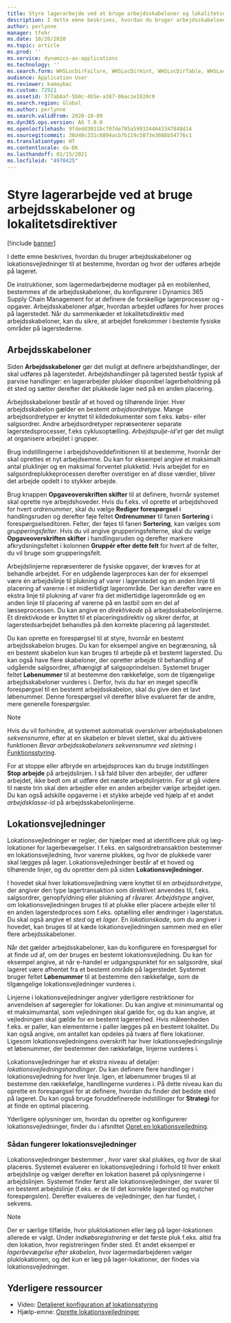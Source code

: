 ```yaml
---
title: Styre lagerarbejde ved at bruge arbejdsskabeloner og lokalitetsdirektiver
description: I dette emne beskrives, hvordan du bruger arbejdsskabeloner og lokationsvejledninger til at bestemme, hvordan og hvor der udføres arbejde på lageret.
author: perlynne
manager: tfehr
ms.date: 10/20/2020
ms.topic: article
ms.prod: ''
ms.service: dynamics-ax-applications
ms.technology: ''
ms.search.form: WHSLocDirFailure, WHSLocDirHint, WHSLocDirTable, WHSLocDirTableUOM, WHSRFMenuItem, WHSWork, WHSWorkClass, WHSWorkPool, WHSWorkTemplateTable
audience: Application User
ms.reviewer: kamaybac
ms.custom: 72921
ms.assetid: 377ab8af-5b0c-4b5e-a387-06ac1e1820c0
ms.search.region: Global
ms.author: perlynne
ms.search.validFrom: 2020-10-09
ms.dyn365.ops.version: AX 7.0.0
ms.openlocfilehash: 9fdedd3011bc707de785a5993244643347848d14
ms.sourcegitcommit: 38d40c331c8894acb7b119c5073e3088b54776c1
ms.translationtype: HT
ms.contentlocale: da-DK
ms.lasthandoff: 01/15/2021
ms.locfileid: "4970425"
---
```

# <a name="control-warehouse-work-by-using-work-templates-and-location-directives"></a>Styre lagerarbejde ved at bruge arbejdsskabeloner og lokalitetsdirektiver

[!include [banner](../includes/banner.md)]

I dette emne beskrives, hvordan du bruger arbejdsskabeloner og lokationsvejledninger til at bestemme, hvordan og hvor der udføres arbejde på lageret.

De instruktioner, som lagermedarbejderne modtager på en mobilenhed, bestemmes af de arbejdsskabeloner, du konfigurerer i Dynamics 365 Supply Chain Management for at definere de forskellige lagerprocesser og -opgaver. Arbejdsskabeloner afgør, hvordan arbejdet udføres for hver proces på lagerstedet. Når du sammenkæder et lokalitetsdirektiv med arbejdsskabeloner, kan du sikre, at arbejdet forekommer i bestemte fysiske områder på lagerstederne.

## <a name="work-templates"></a>Arbejdsskabeloner

Siden **Arbejdsskabeloner** gør det muligt at definere arbejdshandlinger, der skal udføres på lagerstedet. Arbejdshandlinger på lagersted består typisk af parvise handlinger: en lagerarbejder plukker disponibel lagerbeholdning på ét sted og sætter derefter det plukkede lager ned på en anden placering. 

Arbejdsskabeloner består af et hoved og tilhørende linjer. Hver arbejdsskabelon gælder en bestemt *arbejdsordretype*. Mange arbejdsordretyper er knyttet til kildedokumenter som f.eks. købs- eller salgsordrer. Andre arbejdsordretyper repræsenterer separate lagerstedsprocesser, f.eks cyklusoptælling. *Arbejdspulje-id'et* gør det muligt at organisere arbejdet i grupper. 

Brug indstillingerne i arbejdshoveddefinitionen til at bestemme, hvornår der skal oprettes et nyt arbejdsemne. Du kan for eksempel angive et maksimalt antal pluklinjer og en maksimal forventet plukketid. Hvis arbejdet for en salgsordreplukkeprocessen derefter overstiger en af disse værdier, bliver det arbejde opdelt i to stykker arbejde.

Brug knappen **Opgaveoverskriften skifter** til at definere, hvornår systemet skal oprette nye arbejdshoveder. Hvis du f.eks. vil oprette et arbejdshoved for hvert _ordrenummer_, skal du vælge **Rediger forespørgsel** i handlingsruden og derefter føje feltet **Ordrenummer** til fanen **Sortering** i forespørgselseditoren. Felter, der føjes til fanen **Sortering**, kan vælges som *grupperingsfelter*. Hvis du vil angive grupperingsfelterne, skal du vælge **Opgaveoverskriften skifter** i handlingsruden og derefter markere afkrydsningsfeltet i kolonnen **Gruppér efter dette felt** for hvert af de felter, du vil bruge som grupperingsfelt.

Arbejdslinjerne repræsenterer de fysiske opgaver, der kræves for at behandle arbejdet. For en udgående lagerproces kan der for eksempel være én arbejdslinje til plukning af varer i lagerstedet og en anden linje til placering af varerne i et midlertidigt lagerområde. Der kan derefter være en ekstra linje til plukning af varer fra det midlertidige lagerområde og en anden linje til placering af varerne på en lastbil som en del af læsseprocessen. Du kan angive en *direktivkode* på arbejdsskabelonlinjerne. Et direktivkode er knyttet til et placeringsdirektiv og sikrer derfor, at lagerstedsarbejdet behandles på den korrekte placering på lagerstedet.

Du kan oprette en forespørgsel til at styre, hvornår en bestemt arbejdsskabelon bruges. Du kan for eksempel angive en begrænsning, så en bestemt skabelon kun kan bruges til arbejde på et bestemt lagersted. Du kan også have flere skabeloner, der opretter arbejde til behandling af udgående salgsordrer, afhængigt af salgsoprindelsen. Systemet bruger feltet **Løbenummer** til at bestemme den rækkefølge, som de tilgængelige arbejdsskabeloner vurderes i. Derfor, hvis du har en meget specifik forespørgsel til en bestemt arbejdsskabelon, skal du give den et lavt løbenummer. Denne forespørgsel vil derefter blive evalueret før de andre, mere generelle forespørgsler.

> [!NOTE]
> Hvis du vil forhindre, at systemet automatisk overskriver arbejdsskabelonen *sekvensnumre*, efter at en skabelon er blevet slettet, skal du aktivere funktionen *Bevar arbejdsskabeloners sekvensnumre ved sletning* i [Funktionsstyring](../../fin-ops-core/fin-ops/get-started/feature-management/feature-management-overview.md).

For at stoppe eller afbryde en arbejdsproces kan du bruge indstillingen **Stop arbejde** på arbejdslinjen. I så fald bliver den arbejder, der udfører arbejdet, ikke bedt om at udføre det næste arbejdslinjetrin. For at gå videre til næste trin skal den arbejder eller en anden arbejder vælge arbejdet igen. Du kan også adskille opgaverne i et stykke arbejde ved hjælp af et andet *arbejdsklasse-id* på arbejdsskabelonlinjerne.

## <a name="location-directives"></a>Lokationsvejledninger

Lokationsvejledninger er regler, der hjælper med at identificere pluk og læg-lokationer for lagerbevægelser. I f.eks. en salgsordretransaktion bestemmer en lokationsvejledning, hvor varerne plukkes, og hvor de plukkede varer skal lægges på lager. Lokationsvejledninger består af et hoved og tilhørende linjer, og du opretter dem på siden **Lokationsvejledninger**.

I hovedet skal hver lokationsvejledning være knyttet til en *arbejdsordretype*, der angiver den type lagertransaktion som direktivet anvendes til, f.eks. salgsordrer, genopfyldning eller plukning af råvarer. *Arbejdstype* angiver, om lokationsvejledningen bruges til at plukke eller placere arbejde eller til en anden lagerstedproces som f.eks. optælling eller ændringer i lagerstatus. Du skal også angive et *sted* og et *lager*. En *lokationskode*, som du angiver i hovedet, kan bruges til at kæde lokationsvejledningen sammen med en eller flere arbejdsskabeloner. 

Når det gælder arbejdsskabeloner, kan du konfigurere en forespørgsel for at finde ud af, om der bruges en bestemt lokationsvejledning. Du kan for eksempel angive, at når e-handel er udgangspunktet for en salgsordre, skal lageret være afhentet fra et bestemt område på lagerstedet. Systemet bruger feltet **Løbenummer** til at bestemme den rækkefølge, som de tilgængelige lokationsvejledninger vurderes i.

Linjerne i lokationsvejledninger angiver yderligere restriktioner for anvendelsen af søgeregler for lokationer. Du kan angive et minimumantal og et maksimumantal, som vejledningen skal gælde for, og du kan angive, at vejledningen skal gælde for en bestemt lagerenhed. Hvis måleenheden f.eks. er paller, kan elementerne i paller lægges på en bestemt lokalitet. Du kan også angive, om antallet kan opdeles på tværs af flere lokationer. Ligesom lokationsvejledningens overskrift har hver lokationsvejledningslinje et løbenummer, der bestemmer den rækkefølge, linjerne vurderes i.

Lokationsvejledninger har et ekstra niveau af detaljer: *lokationsvejledningshandlinger*. Du kan definere flere handlinger i lokationsvejledning for hver linje. Igen, et løbenummer bruges til at bestemme den rækkefølge, handlingerne vurderes i. På dette niveau kan du oprette en forespørgsel for at definere, hvordan du finder det bedste sted på lageret. Du kan også bruge foruddefinerede indstillinger for **Strategi** for at finde en optimal placering.

Yderligere oplysninger om, hvordan du opretter og konfigurerer lokationsvejledninger, finder du i afsnittet [Opret en lokationsvejledning](create-location-directive.md).

### <a name="how-location-directives-work"></a>Sådan fungerer lokationsvejledninger

Lokationsvejledninger bestemmer *, hvor* varer skal plukkes, og *hvor* de skal placeres. Systemet evaluerer en lokationsvejledning i forhold til hver enkelt arbejdslinje og vælger derefter en lokation baseret på oplysningerne i arbejdslinjen. Systemet finder først alle lokationsvejledninger, der svarer til en bestemt arbejdslinje (f.eks. er de til det korrekte lagersted og matcher forespørgslen). Derefter evalueres de vejledninger, den har fundet, i sekvens.

> [!NOTE]
> Der er særlige tilfælde, hvor pluklokationen eller læg på lager-lokationen allerede er valgt. Under _indkøbsregistrering_ er det første pluk f.eks. altid fra den lokation, hvor registreringen finder sted. Et andet eksempel er *lagerbevægelse efter skabelon*, hvor lagermedarbejderen vælger pluklokationen, og det kun er læg på lager-lokationer, der findes via lokationsvejledninger.

## <a name="additional-resources"></a>Yderligere ressourcer

- Video: [Detaljeret konfiguration af lokationsstyring](https://community.dynamics.com/365/b/techtalks/posts/warehouse-management-configuration-deep-dive-october-14-2020)
- Hjælp-emne: [Oprette lokationsvejledninger](create-location-directive.md)
